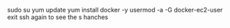 sudo su
yum update
yum install docker -y
usermod -a -G docker-ec2-user
exit 
ssh again to see the s hanches

